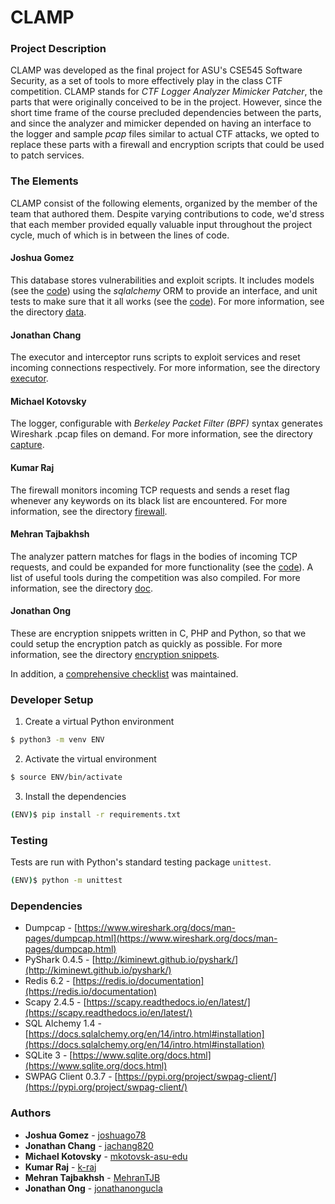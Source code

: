 # CLAMP

### Project Description

CLAMP was developed as the final project for ASU's CSE545 Software Security, as a set of tools to more effectively play in the class CTF competition. CLAMP stands for *CTF Logger Analyzer Mimicker Patcher*, the parts that were originally conceived to be in the project. However, since the short time frame of the course precluded dependencies between the parts, and since the analyzer and mimicker depended on having an interface to the logger and sample *pcap* files similar to actual CTF attacks, we opted to replace these parts with a firewall and encryption scripts that could be used to patch services.

### The Elements

CLAMP consist of the following elements, organized by the member of the team that authored them. Despite varying contributions to code, we'd stress that each member provided equally valuable input throughout the project cycle, much of which is in between the lines of code.

#### Joshua Gomez

This database stores vulnerabilities and exploit scripts. It includes models (see the [code](models.py)) using the  *sqlalchemy* ORM to provide an interface, and unit tests to make sure that it all works (see the [code](testse.py)). For more information, see the directory [data](data/).

#### Jonathan Chang

The executor and interceptor runs scripts to exploit services and reset incoming connections respectively. For more information, see the directory [executor](executor/).

#### Michael Kotovsky

The logger, configurable with *Berkeley Packet Filter (BPF)* syntax generates Wireshark .pcap files on demand. For more information, see the directory [capture](capture/).

#### Kumar Raj

The firewall monitors incoming TCP requests and sends a reset flag whenever any keywords on its black list are encountered. For more information, see the directory [firewall](firewall/).

#### Mehran Tajbakhsh

The analyzer pattern matches for flags in the bodies of incoming TCP requests, and could be expanded for more functionality (see the [code](analyzer.py)). A list of useful tools during the competition was also compiled. For more information, see the directory [doc](docs/).

#### Jonathan Ong

These are encryption snippets written in C, PHP and Python, so that we could setup the encryption patch as quickly as possible. For more information, see the directory [encryption snippets](encryption%20snippets).

In addition, a [comprehensive checklist](https://docs.google.com/document/d/13cRbKB0WiuiLUDPpQ-4POr7_HJplsGUN54HbSIjyc6Y/edit?usp=sharing) was maintained.

### Developer Setup

1. Create a virtual Python environment

```bash
$ python3 -m venv ENV
```

2. Activate the virtual environment

```bash
$ source ENV/bin/activate
```

3. Install the dependencies

```bash
(ENV)$ pip install -r requirements.txt
```

### Testing

Tests are run with Python's standard testing package `unittest`.

```bash
(ENV)$ python -m unittest
```

### Dependencies

* Dumpcap - [https://www.wireshark.org/docs/man-pages/dumpcap.html](https://www.wireshark.org/docs/man-pages/dumpcap.html)
* PyShark 0.4.5 - [http://kiminewt.github.io/pyshark/](http://kiminewt.github.io/pyshark/)
* Redis 6.2 - [https://redis.io/documentation](https://redis.io/documentation)
* Scapy 2.4.5 - [https://scapy.readthedocs.io/en/latest/](https://scapy.readthedocs.io/en/latest/)
* SQL Alchemy 1.4 - [https://docs.sqlalchemy.org/en/14/intro.html#installation](https://docs.sqlalchemy.org/en/14/intro.html#installation)
* SQLite 3 - [https://www.sqlite.org/docs.html](https://www.sqlite.org/docs.html)
* SWPAG Client 0.3.7 - [https://pypi.org/project/swpag-client/](https://pypi.org/project/swpag-client/)

### Authors

* **Joshua Gomez** - [joshuago78](https://github.com/joshuago78)
* **Jonathan Chang** - [jachang820](https://github.com/jachang820)
* **Michael Kotovsky** - [mkotovsk-asu-edu](https://github.com/mkotovsk-asu-edu)
* **Kumar Raj** - [k-raj](https://github.com/k-raj)
* **Mehran Tajbakhsh** - [MehranTJB](https://github.com/MehranTJB)
* **Jonathan Ong** - [jonathanongucla](https://github.com/jonathanongucla)